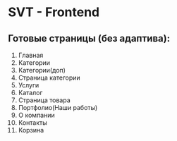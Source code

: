 # SVT - Frontend

## Готовые страницы (без адаптива):
1. Главная
2. Категории
3. Категории(доп)
4. Страница категории
5. Услуги
6. Каталог
7. Страница товара
8. Портфолио(Наши работы)
9. О компании
10. Контакты
11. Корзина